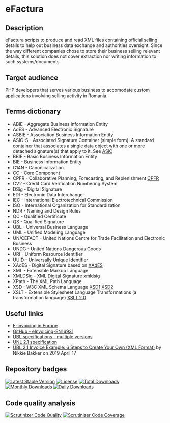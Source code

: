 # eFactura


##  Description

eFactura scripts to produce and read XML files containing official selling details to help out business data exchange and authorities oversight. Since the way different companies chose to store their business selling relevant details, this solution does not cover extraction nor writing information to such systems/documents.


## Target audience

PHP developers that serves various business to accomodate custom applications involving selling activity in Romania.


## Terms dictionary

* ABIE - Aggregate Business Information Entity
* AdES - Advanced Electronic Signature
* ASBIE - Association Business Information Entity
* ASIC-S - Associated Signature Container (simple form). A standard container that associates a single data object with one or more detached signature(s) that apply to it. See [ASiC](http://docs.oasis-open.org/ubl/os-UBL-2.1/UBL-2.1.html#b_asic)
* BBIE - Basic Business Information Entity
* BIE - Business Information Entity
* C14N - Canonicalization
* CC - Core Component
* CPFR - Collaborative Planning, Forecasting, and Replenishment [CPFR](http://docs.oasis-open.org/ubl/os-UBL-2.1/UBL-2.1.html#cpfr)
* CV2 - Credit Card Verification Numbering System
* DSig - Digital Signature
* EDI - Electronic Data Interchange
* IEC - International Electrotechnical Commission
* ISO - International Organization for Standardization
* NDR - Naming and Design Rules
* QC - Qualified Certificate
* QS - Qualified Signature
* UBL - Universal Business Language
* UML - Unified Modeling Language
* UN/CEFACT - United Nations Centre for Trade Facilitation and Electronic Business
* UNDG - United Nations Dangerous Goods
* URI - Uniform Resource Identifier
* UUID - Universally Unique Identifier
* XAdES - Digital Signature based on [XAdES](http://docs.oasis-open.org/ubl/os-UBL-2.1/UBL-2.1.html#b_XAdES)
* XML - Extensible Markup Language
* XMLDSig - XML Digital Signature [xmldsig](http://docs.oasis-open.org/ubl/os-UBL-2.1/UBL-2.1.html#b_xmldsig)
* XPath - The XML Path Language
* XSD - W3C XML Schema Language [XSD1](http://docs.oasis-open.org/ubl/os-UBL-2.1/UBL-2.1.html#xsd1) [XSD2](http://docs.oasis-open.org/ubl/os-UBL-2.1/UBL-2.1.html#xsd2)
* XSLT - Extensible Stylesheet Language Transformations (a transformation language) [XSLT 2.0](http://docs.oasis-open.org/ubl/os-UBL-2.1/UBL-2.1.html#b_xslt20)


## Useful links

* [E-invoicing in Europe](https://dddinvoices.com/learn/e-invoicing-europe/)
* [GitHub - eInvoicing-EN16931](https://github.com/ConnectingEurope/eInvoicing-EN16931)
* [UBL specifications - multiple versions](https://ubl.xml.org/wiki/ubl-specifications)
* [UNL 2.1 specification](https://docs.oasis-open.org/ubl/UBL-2.1.html)
* [UBL 2.1 Invoice Example: 6 Steps to Create Your Own (XML Format)](https://www.storecove.com/blog/en/creating-your-own-ubl-invoice/?unbounce_brid=1705651446_009411_26a4ce94605ccc39070d57d1622f2a4d) by Nikkie Bakker on 2019 April 17


## Repository badges

[![Latest Stable Version](https://poser.pugx.org/danielgp/efactura/v/stable)](https://packagist.org/packages/danielgp/efactura)
[![License](https://poser.pugx.org/danielgp/efactura/license)](https://packagist.org/packages/danielgp/efactura)
[![Total Downloads](https://poser.pugx.org/danielgp/efactura/downloads)](https://packagist.org/packages/danielgp/efactura)
[![Monthly Downloads](https://poser.pugx.org/danielgp/efactura/d/monthly)](https://packagist.org/packages/danielgp/efactura)
[![Daily Downloads](https://poser.pugx.org/danielgp/efactura/d/daily)](https://packagist.org/packages/danielgp/efactura)


## Code quality analysis

[![Scrutinizer Code Quality](https://scrutinizer-ci.com/g/danielgp/efactura/badges/quality-score.png?b=main)](https://scrutinizer-ci.com/g/danielgp/efactura/?branch=main)
[![Scrutinizer Code Coverage](https://scrutinizer-ci.com/g/danielgp/eFactura/badges/coverage.png?b=main)](https://scrutinizer-ci.com/g/danielgp/eFactura/?branch=main)
